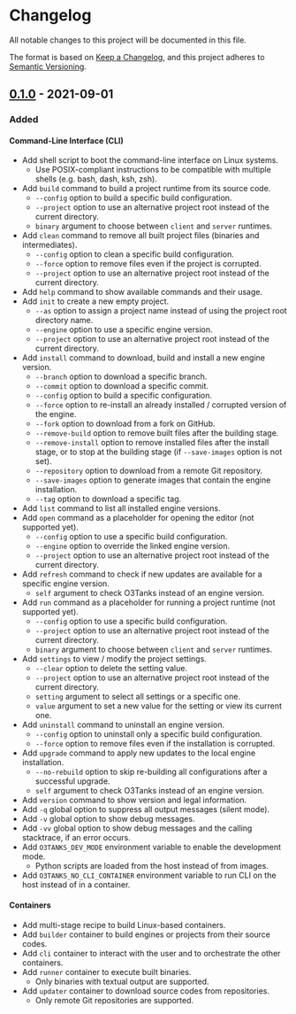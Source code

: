 # Changelog

All notable changes to this project will be documented in this file.

The format is based on [Keep a Changelog](https://keepachangelog.com/en/1.0.0), and this project adheres to [Semantic Versioning](https://semver.org/spec/v2.0.0.html).

## [0.1.0] - 2021-09-01

### Added

#### Command-Line Interface (CLI)

- Add shell script to boot the command-line interface on Linux systems.
  - Use POSIX-compliant instructions to be compatible with multiple shells (e.g. bash, dash, ksh, zsh).
- Add `build` command to build a project runtime from its source code.
  - `--config` option to build a specific build configuration.
  - `--project` option to use an alternative project root instead of the current directory.
  - `binary` argument to choose between `client` and `server` runtimes.
- Add `clean` command to remove all built project files (binaries and intermediates).
  - `--config` option to clean a specific build configuration.
  - `--force` option to remove files even if the project is corrupted.
  - `--project` option to use an alternative project root instead of the current directory.
- Add `help` command to show available commands and their usage.
- Add `init` to create a new empty project.
  - `--as` option to assign a project name instead of using the project root directory name.
  - `--engine` option to use a specific engine version.
  - `--project` option to use an alternative project root instead of the current directory.
- Add `install` command to download, build and install a new engine version.
  - `--branch` option to download a specific branch.
  - `--commit` option to download a specific commit.
  - `--config` option to build a specific configuration.
  - `--force` option to re-install an already installed / corrupted version of the engine.
  - `--fork` option to download from a fork on GitHub.
  - `--remove-build` option to remove built files after the building stage.
  - `--remove-install` option to remove installed files after the install stage, or to stop at the building stage (if `--save-images` option is not set).
  - `--repository` option to download from a remote Git repository.
  - `--save-images` option to generate images that contain the engine installation.
  - `--tag` option to download a specific tag.
- Add `list` command to list all installed engine versions.
- Add `open` command as a placeholder for opening the editor (not supported yet).
  - `--config` option to use a specific build configuration.
  - `--engine` option to override the linked engine version.
  - `--project` option to use an alternative project root instead of the current directory.
- Add `refresh` command to check if new updates are available for a specific engine version.
  - `self` argument to check O3Tanks instead of an engine version.
- Add `run` command as a placeholder for running a project runtime (not supported yet).
  - `--config` option to use a specific build configuration.
  - `--project` option to use an alternative project root instead of the current directory.
  - `binary` argument to choose between `client` and `server` runtimes.
- Add `settings` to view / modify the project settings.
  - `--clear` option to delete the setting value.
  - `--project` option to use an alternative project root instead of the current directory.
  - `setting` argument to select all settings or a specific one.
  - `value` argument to set a new value for the setting or view its current one.
- Add `uninstall` command to uninstall an engine version.
  - `--config` option to uninstall only a specific build configuration.
  - `--force` option to remove files even if the installation is corrupted.
- Add `upgrade` command to apply new updates to the local engine installation.
  - `--no-rebuild` option to skip re-building all configurations after a successful upgrade.
  - `self` argument to check O3Tanks instead of an engine version.
- Add `version` command to show version and legal information.
- Add `-q` global option to suppress all output messages (silent mode).
- Add `-v` global option to show debug messages.
- Add `-vv` global option to show debug messages and the calling stacktrace, if an error occurs.
- Add `O3TANKS_DEV_MODE` environment variable to enable the development mode.
  - Python scripts are loaded from the host instead of from images.
- Add `O3TANKS_NO_CLI_CONTAINER` environment variable to run CLI on the host instead of in a container.

#### Containers

- Add multi-stage recipe to build Linux-based containers.
- Add `builder` container to build engines or projects from their source codes.
- Add `cli` container to interact with the user and to orchestrate the other containers.
- Add `runner` container to execute built binaries.
  - Only binaries with textual output are supported.
- Add `updater` container to download source codes from repositories.
  - Only remote Git repositories are supported.

[0.1.0]: https://github.com/loherangrin/o3tanks/releases/tag/v0.1.0
